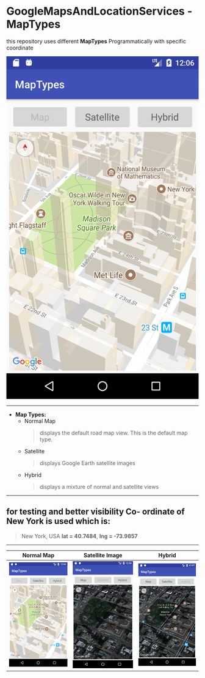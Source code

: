 # GoogleMapsAndLocationServices - MapTypes

this repository uses different **MapTypes** Programmatically  with specific coordinate

  ![](map.png)

---

* **Map Types:**
  * Normal Map
    > displays the default road map view. This is the default map type.
  * Satellite
    > displays Google Earth satellite images
  * Hybrid
    > displays a mixture of normal and satellite views
    
---
## for testing and better visibility Co- ordinate of New York is used which is:
> New York, USA         **lat = 40.7484**,   **lng = -73.9857**
---


|               Normal Map               |               Satellite Image               |      Hybrid         |
| :------------------------------------: | :------------------------------------: | :-----------------------: |
|  ![](map.png ) |         ![](satellite.png) | ![](hybrid.png) |

